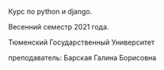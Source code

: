 Курс по python и django.

Весенний семестр 2021 года.

Тюменский Государственный Университет

преподаватель: Барская Галина Борисовна
